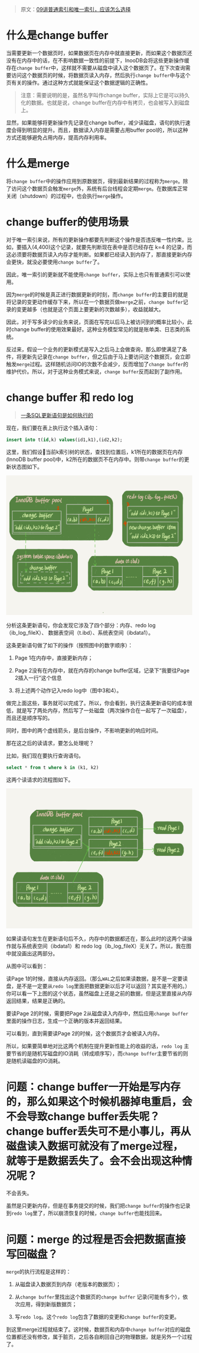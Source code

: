 

> 原文：[09讲普通索引和唯一索引，应该怎么选择](https://funnylog.gitee.io/mysql45/09%E8%AE%B2%E6%99%AE%E9%80%9A%E7%B4%A2%E5%BC%95%E5%92%8C%E5%94%AF%E4%B8%80%E7%B4%A2%E5%BC%95%EF%BC%8C%E5%BA%94%E8%AF%A5%E6%80%8E%E4%B9%88%E9%80%89%E6%8B%A9.html)

# 什么是change buffer

当需要更新一个数据页时，如果数据页在内存中就直接更新，而如果这个数据页还没有在内存中的话，在不影响数据一致性的前提下，InooDB会将这些更新操作缓存在`change buffer`中，这样就不需要从磁盘中读入这个数据页了。在下次查询需要访问这个数据页的时候，将数据页读入内存，然后执行`change buffer`中与这个页有关的操作。通过这种方式就能保证这个数据逻辑的正确性。

> 注意：需要说明的是，虽然名字叫作change buffer，实际上它是可以持久化的数据。也就是说，change buffer在内存中有拷贝，也会被写入到磁盘上。

显然，如果能够将更新操作先记录在change buffer，减少读磁盘，语句的执行速度会得到明显的提升。而且，数据读入内存是需要占用buffer pool的，所以这种方式还能够避免占用内存，提高内存利用率。

# 什么是merge

将`change buffer`中的操作应用到原数据页，得到最新结果的过程称为`merge`。除了访问这个数据页会触发`merge`外，系统有后台线程会定期`merge`。在数据库正常关闭（shutdown）的过程中，也会执行`merge`操作。

# change buffer的使用场景

对于唯一索引来说，所有的更新操作都要先判断这个操作是否违反唯一性约束。比如，要插入(4,400)这个记录，就要先判断现在表中是否已经存在 k=4 的记录，而这必须要将数据页读入内存才能判断。如果都已经读入到内存了，那直接更新内存会更快，就没必要使用`change buffer`了。

因此，唯一索引的更新就不能使用`change buffer`，实际上也只有普通索引可以使用。

因为`merge`的时候是真正进行数据更新的时刻，而`change buffer`的主要目的就是将记录的变更动作缓存下来，所以在一个数据页做`merge`之前，`change buffer`记录的变更越多（也就是这个页面上要更新的次数越多），收益就越大。

因此，对于写多读少的业务来说，页面在写完以后马上被访问到的概率比较小，此时change buffer的使用效果最好。这种业务模型常见的就是账单类、日志类的系统。

反过来，假设一个业务的更新模式是写入之后马上会做查询，那么即使满足了条件，将更新先记录在`change buffer`，但之后由于马上要访问这个数据页，会立即触发`merge`过程。这样随机访问IO的次数不会减少，反而增加了`change buffer`的维护代价。所以，对于这种业务模式来说，`change buffer`反而起到了副作用。

# change buffer 和 redo log

> [一条SQL更新语句是如何执行的](https://github.com/ProgrammerGoGo/document/blob/main/MySQL/%E4%B8%80%E6%9D%A1SQL%E6%9B%B4%E6%96%B0%E8%AF%AD%E5%8F%A5%E7%9A%84%E6%89%A7%E8%A1%8C%E6%B5%81%E7%A8%8B.md)

现在，我们要在表上执行这个插入语句：  
```sql
insert into t(id,k) values(id1,k1),(id2,k2);
```
这里，我们假设当前k索引树的状态，查找到位置后，k1所在的数据页在内存(InnoDB buffer pool)中，k2所在的数据页不在内存中。则带`change buffer`的更新状态图如下。

![带change buffer的更新过程](image/带change%20buffer的更新过程.jpg)

分析这条更新语句，你会发现它涉及了四个部分：内存、redo log（ib_log_fileX）、 数据表空间（t.ibd）、系统表空间（ibdata1）。

这条更新语句做了如下的操作（按照图中的数字顺序）：

1. Page 1在内存中，直接更新内存；

2. Page 2没有在内存中，就在内存的change buffer区域，记录下“我要往Page 2插入一行”这个信息

3. 将上述两个动作记入redo log中（图中3和4）。

做完上面这些，事务就可以完成了。所以，你会看到，执行这条更新语句的成本很低，就是写了两处内存，然后写了一处磁盘（两次操作合在一起写了一次磁盘），而且还是顺序写的。

同时，图中的两个虚线箭头，是后台操作，不影响更新的响应时间。

那在这之后的读请求，要怎么处理呢？

比如，我们现在要执行查询语句。

```sql
select * from t where k in (k1, k2)
```

这两个读请求的流程图如下。

![1](image/带change%20buffer的读过程.jpg)

如果读语句发生在更新语句后不久，内存中的数据都还在，那么此时的这两个读操作就与系统表空间（ibdata1）和 redo log（ib_log_fileX）无关了。所以，我在图中就没画出这两部分。

从图中可以看到：

读Page 1的时候，直接从内存返回。（那么`WAL`之后如果读数据，是不是一定要读盘，是不是一定要从`redo log`里面把数据更新以后才可以返回？其实是不用的。）你可以看一下上图的这个状态，虽然磁盘上还是之前的数据，但是这里直接从内存返回结果，结果是正确的。

要读Page 2的时候，需要把Page 2从磁盘读入内存中，然后应用`change buffer`里面的操作日志，生成一个正确的版本并返回结果。

可以看到，直到需要读Page 2的时候，这个数据页才会被读入内存。

所以，如果要简单地对比这两个机制在提升更新性能上的收益的话，`redo log` 主要节省的是随机写磁盘的IO消耗（转成顺序写），而`change buffer`主要节省的则是随机读磁盘的IO消耗。

# 问题：change buffer一开始是写内存的，那么如果这个时候机器掉电重启，会不会导致change buffer丢失呢？change buffer丢失可不是小事儿，再从磁盘读入数据可就没有了merge过程，就等于是数据丢失了。会不会出现这种情况呢？

不会丢失。

虽然是只更新内存，但是在事务提交的时候，我们把`change buffer`的操作也记录到`redo log`里了，所以崩溃恢复的时候，`change buffer`也能找回来。

# 问题：merge 的过程是否会把数据直接写回磁盘？

`merge`的执行流程是这样的：

1. 从磁盘读入数据页到内存（老版本的数据页）；

2. 从`change buffer`里找出这个数据页的`change buffer` 记录(可能有多个），依次应用，得到新版数据页；

3. 写`redo log`。这个`redo log`包含了数据的变更和`change buffer`的变更。

到这里merge过程就结束了。这时候，数据页和内存中`change buffer`对应的磁盘位置都还没有修改，属于脏页，之后各自刷回自己的物理数据，就是另外一个过程了。
